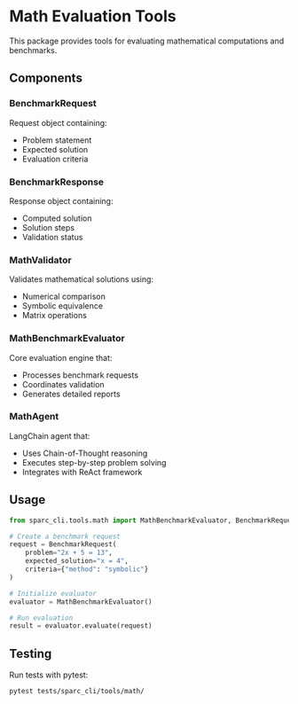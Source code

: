 # Math Evaluation Tools

This package provides tools for evaluating mathematical computations and benchmarks.

## Components

### BenchmarkRequest
Request object containing:
- Problem statement
- Expected solution
- Evaluation criteria

### BenchmarkResponse  
Response object containing:
- Computed solution
- Solution steps
- Validation status

### MathValidator
Validates mathematical solutions using:
- Numerical comparison
- Symbolic equivalence
- Matrix operations

### MathBenchmarkEvaluator
Core evaluation engine that:
- Processes benchmark requests
- Coordinates validation
- Generates detailed reports

### MathAgent
LangChain agent that:
- Uses Chain-of-Thought reasoning
- Executes step-by-step problem solving
- Integrates with ReAct framework

## Usage

```python
from sparc_cli.tools.math import MathBenchmarkEvaluator, BenchmarkRequest

# Create a benchmark request
request = BenchmarkRequest(
    problem="2x + 5 = 13",
    expected_solution="x = 4",
    criteria={"method": "symbolic"}
)

# Initialize evaluator
evaluator = MathBenchmarkEvaluator()

# Run evaluation
result = evaluator.evaluate(request)
```

## Testing

Run tests with pytest:
```bash
pytest tests/sparc_cli/tools/math/
```
